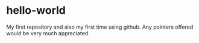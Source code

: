 # hello-world
My first repository and also my first time using github. Any pointers offered would be very much appreciated. 
